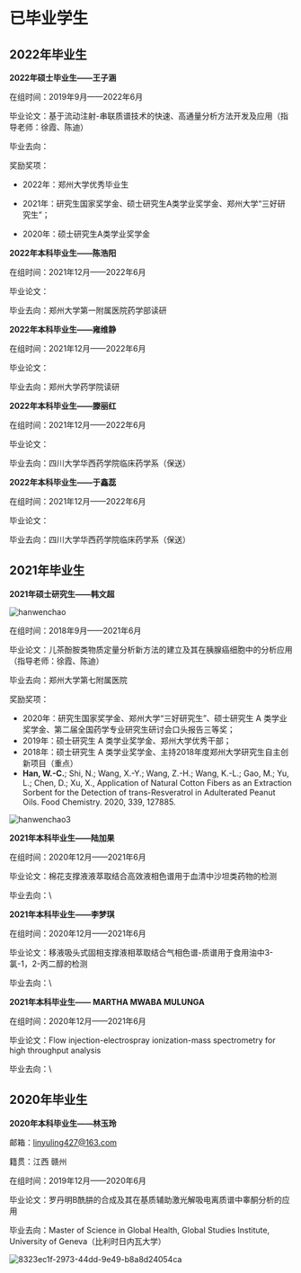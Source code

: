 # 已毕业学生

## 2022年毕业生

**2022年硕士毕业生——王子涵**

在组时间：2019年9月——2022年6月

毕业论文：基于流动注射-串联质谱技术的快速、高通量分析方法开发及应用（指导老师：徐霞、陈迪）

毕业去向：

奖励奖项：

- 2022年：郑州大学优秀毕业生
- 2021年：研究生国家奖学金、硕士研究生A类学业奖学金、郑州大学“三好研究生”；

- 2020年：硕士研究生A类学业奖学金



**2022年本科毕业生——陈浩阳**

在组时间：2021年12月——2022年6月

毕业论文：

毕业去向：郑州大学第一附属医院药学部读研



**2022年本科毕业生——雍维静**

在组时间：2021年12月——2022年6月

毕业论文：

毕业去向：郑州大学药学院读研



**2022年本科毕业生——滕丽红**

在组时间：2021年12月——2022年6月

毕业论文：

毕业去向：四川大学华西药学院临床药学系（保送）



**2022年本科毕业生——于鑫蕊**

在组时间：2021年12月——2022年6月

毕业论文：

毕业去向：四川大学华西药学院临床药学系（保送）



## 2021年毕业生

**2021年硕士研究生——韩文超**

![hanwenchao](../image/hanwenchao.png)

在组时间：2018年9月——2021年6月

毕业论文：儿茶酚胺类物质定量分析新方法的建立及其在胰腺癌细胞中的分析应用（指导老师：徐霞、陈迪）

毕业去向：郑州大学第七附属医院

奖励奖项：

- 2020年：研究生国家奖学金、郑州大学“三好研究生”、硕士研究生 A 类学业奖学金、第二届全国药学专业研究生研讨会口头报告三等奖；
- 2019年：硕士研究生 A 类学业奖学金、郑州大学优秀干部；
- 2018年：硕士研究生 A 类学业奖学金、主持2018年度郑州大学研究生自主创新项目（重点）
- **Han, W.-C.**; Shi, N.; Wang, X.-Y.; Wang, Z.-H.; Wang, K.-L.; Gao, M.; Yu, L.; Chen, D.; Xu, X., Application of Natural Cotton Fibers as an Extraction Sorbent for the Detection of trans-Resveratrol in Adulterated Peanut Oils. Food Chemistry. 2020, 339, 127885.

![hanwenchao3](../image/hanwenchao3.png)

**2021年本科毕业生——陆加果**

在组时间：2020年12月——2021年6月

毕业论文：棉花支撑液液萃取结合高效液相色谱用于血清中沙坦类药物的检测

毕业去向：\



**2021年本科毕业生——李梦琪**

在组时间：2020年12月——2021年6月

毕业论文：移液吸头式固相支撑液相萃取结合气相色谱-质谱用于食用油中3-氯-1，2-丙二醇的检测

毕业去向：\



**2021年本科毕业生—— MARTHA MWABA MULUNGA**

在组时间：2020年12月——2021年6月

毕业论文：Flow injection-electrospray ionization-mass spectrometry for high throughput analysis

毕业去向：\



## 2020年毕业生

**2020年本科毕业生——林玉玲**

邮箱：linyuling427@163.com

籍贯：江西 赣州

在组时间：2019年12月——2020年6月

毕业论文：罗丹明B酰肼的合成及其在基质辅助激光解吸电离质谱中睾酮分析的应用

毕业去向：Master of Science in Global Health, Global Studies Institute, University of Geneva（比利时日内瓦大学）

![8323ec1f-2973-44dd-9e49-b8a8d24054ca](../image/linyuling.png)





